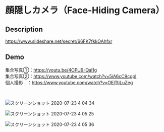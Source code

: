 顔隠しカメラ（Face-Hiding Camera）
====

## Description

https://www.slideshare.net/secret/66FK7fkkOAhfxr

## Demo

集合写真①：https://youtu.be/4OPU9-Qal1g
<br>
集合写真②：https://www.youtube.com/watch?v=5iA6cC9cgpI
<br>
個人撮影　：https://www.youtube.com/watch?v=OElTtjLuZeg

<br>

![スクリーンショット 2020-07-23 4 04 34](https://user-images.githubusercontent.com/48121881/88217539-a647b000-cc99-11ea-96ec-ff4ca959375b.png)

![スクリーンショット 2020-07-23 4 05 25](https://user-images.githubusercontent.com/48121881/88217620-c8d9c900-cc99-11ea-8bc9-92ed6e4eafca.png)

![スクリーンショット 2020-07-23 4 05 36](https://user-images.githubusercontent.com/48121881/88217625-cb3c2300-cc99-11ea-8b4b-0793e8eaaf4c.png)
